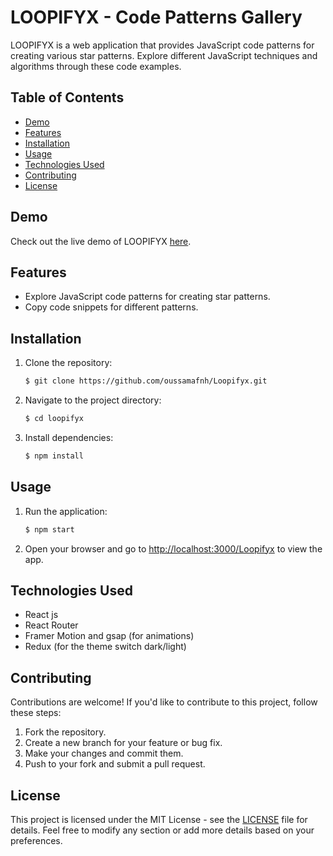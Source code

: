 # LOOPIFYX - Code Patterns Gallery

LOOPIFYX is a web application that provides JavaScript code patterns for creating various star patterns. Explore different JavaScript techniques and algorithms through these code examples.

## Table of Contents

- [Demo](#demo)
- [Features](#features)
- [Installation](#installation)
- [Usage](#usage)
- [Technologies Used](#technologies-used)
- [Contributing](#contributing)
- [License](#license)

## Demo

Check out the live demo of LOOPIFYX [here](https://oussamafnh.github.io/Loopifyx).

## Features

- Explore JavaScript code patterns for creating star patterns.
- Copy code snippets for different patterns.

## Installation


1. Clone the repository:
   ```bash
   $ git clone https://github.com/oussamafnh/Loopifyx.git
   ```

2. Navigate to the project directory:
   ```bash
   $ cd loopifyx
   ```

3. Install dependencies:
   ```bash
   $ npm install
   ```

## Usage

1. Run the application:
   ```bash
   $ npm start
   ```

2. Open your browser and go to [http://localhost:3000/Loopifyx](http://localhost:3000/Loopifyx) to view the app.

## Technologies Used

- React js
- React Router
- Framer Motion and gsap (for animations)
- Redux (for the theme switch dark/light)

## Contributing

Contributions are welcome! If you'd like to contribute to this project, follow these steps:

1. Fork the repository.
2. Create a new branch for your feature or bug fix.
3. Make your changes and commit them.
4. Push to your fork and submit a pull request.

## License

This project is licensed under the MIT License - see the [LICENSE](LICENSE) file for details.
Feel free to modify any section or add more details based on your preferences.
